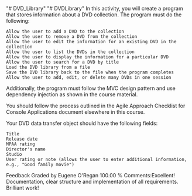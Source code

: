 "# DVD_Library" 
"# DVDLibrary" 
In this activity, you will create a program that stores information about a DVD collection. The program must do the following:

    Allow the user to add a DVD to the collection
    Allow the user to remove a DVD from the collection
    Allow the user to edit the information for an existing DVD in the collection
    Allow the user to list the DVDs in the collection
    Allow the user to display the information for a particular DVD
    Allow the user to search for a DVD by title
    Load the DVD library from a file
    Save the DVD library back to the file when the program completes
    Allow the user to add, edit, or delete many DVDs in one session

Additionally, the program must follow the MVC design pattern and use dependency injection as shown in the course material.

You should follow the process outlined in the Agile Approach Checklist for Console Applications document elsewhere in this course.

Your DVD data transfer object should have the following fields:

    Title
    Release date
    MPAA rating
    Director's name
    Studio
    User rating or note (allows the user to enter additional information, e.g., "Good family movie")

Feedback
Graded by Eugene O'Regan
100.00 %
Comments:Excellent! Documentation, clear structure and implementation of all requirements. Brilliant work! 
